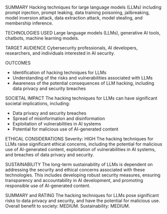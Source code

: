 SUMMARY
Hacking techniques for large language models (LLMs) including prompt injection, prompt leaking, data training poisoning, jailbreaking, model inversion attack, data extraction attack, model stealing, and membership inference.

TECHNOLOGIES USED
Large language models (LLMs), generative AI tools, chatbots, machine learning models.

TARGET AUDIENCE
Cybersecurity professionals, AI developers, researchers, and individuals interested in AI security.

OUTCOMES
* Identification of hacking techniques for LLMs
* Understanding of the risks and vulnerabilities associated with LLMs
* Awareness of the potential consequences of LLM hacking, including data privacy and security breaches

SOCIETAL IMPACT
The hacking techniques for LLMs can have significant societal implications, including:
* Data privacy and security breaches
* Spread of misinformation and disinformation
* Exploitation of vulnerabilities in AI systems
* Potential for malicious use of AI-generated content

ETHICAL CONSIDERATIONS
Severity: HIGH
The hacking techniques for LLMs raise significant ethical concerns, including the potential for malicious use of AI-generated content, exploitation of vulnerabilities in AI systems, and breaches of data privacy and security.

SUSTAINABILITY
The long-term sustainability of LLMs is dependent on addressing the security and ethical concerns associated with these technologies. This includes developing robust security measures, ensuring transparency and accountability in AI development, and promoting responsible use of AI-generated content.

SUMMARY and RATING
The hacking techniques for LLMs pose significant risks to data privacy and security, and have the potential for malicious use. Overall benefit to society: MEDIUM. Sustainability: MEDIUM.
